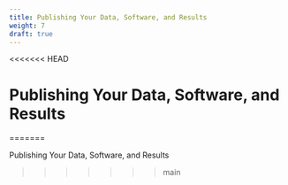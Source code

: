 ```yaml
---
title: Publishing Your Data, Software, and Results
weight: 7
draft: true
---
```

<<<<<<< HEAD
# Publishing Your Data, Software, and Results
=======

Publishing Your Data, Software, and Results

>>>>>>> main

